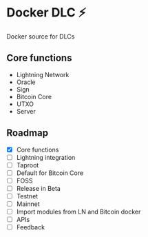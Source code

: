 # Docker DLC ⚡

Docker source for DLCs

## Core functions

- Lightning Network
- Oracle
- Sign
- Bitcoin Core
- UTXO
- Server

## Roadmap

- [x] Core functions
- [ ] Lightning integration
- [ ] Taproot
- [ ] Default for Bitcoin Core
- [ ] FOSS
- [ ] Release in Beta
- [ ] Testnet
- [ ] Mainnet
- [ ] Import modules from LN and Bitcoin docker
- [ ] APIs
- [ ] Feedback 